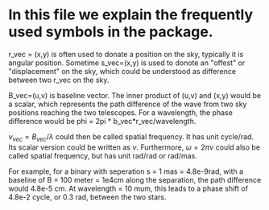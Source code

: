 # In this file we explain the frequently used symbols in the package.

r_vec = (x,y) is often used to donate a position on the sky, typically it is angular position.
Sometime s_vec=(x,y) is used to donote an "offest" or "displacement" on the sky, which could be understood as difference between two r_vec on the sky.

B_vec=(u,v) is baseline vector.
The inner product of (u,v) and (x,y) would be a scalar, which represents the path difference of the wave from two sky positions reaching the two telescopes.
For a wavelength, the phase difference would be phi = 2pi * b_vec*r_vec/wavelength.

$\nu_{vec} = B_{vec}/\lambda$ could then be called spatial frequency. It has unit cycle/rad.
Its scalar version could be written as $\nu$.
Furthermore, $\omega=2\pi\nu$ could also be called spatial frequency, but has unit rad/rad or rad/mas.

For example, for a binary with seperation s = 1 mas = 4.8e-9rad, with a baseline of B = 100 meter = 1e4cm along the separation,
the path difference would 4.8e-5 cm.
At wavelength = 10 mum, this leads to a phase shift of 4.8e-2 cycle, or 0.3 rad, between the two stars.
